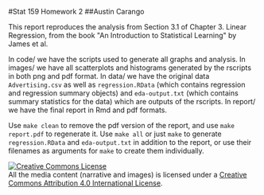 #Stat 159 Homework 2
##Austin Carango

This report reproduces the analysis from Section 3.1 of Chapter 3. Linear Regression, from the book "An Introduction to Statistical Learning" by James et al.

In code/ we have the scripts used to generate all graphs and analysis. In images/ we have all scatterplots and histograms generated by the rscripts in both png and pdf format. In data/ we have the original data `Advertising.csv` as well as `regression.RData` (which contains regression and regression summary objects) and `eda-output.txt` (which contains summary statistics for the data) which are outputs of the rscripts. In report/ we have the final report in Rmd and pdf formats.

Use `make clean` to remove the pdf version of the report, and use `make report.pdf` to regenerate it. Use `make all` or just `make` to generate `regression.RData` and `eda-output.txt` in addition to the report, or use their filenames as arguments for `make` to create them individually. 

<a rel="license" href="http://creativecommons.org/licenses/by/4.0/"><img alt="Creative Commons License" style="border-width:0" src="https://i.creativecommons.org/l/by/4.0/88x31.png" /></a><br />All the media content (narrative and images) is licensed under a <a rel="license" href="http://creativecommons.org/licenses/by/4.0/">Creative Commons Attribution 4.0 International License</a>.
   
